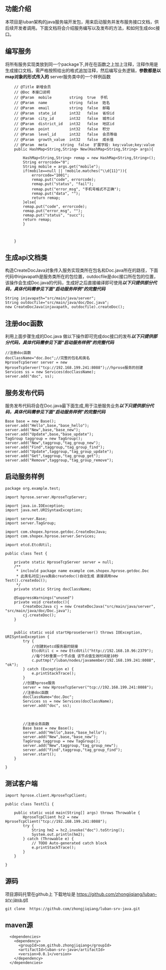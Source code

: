 ## 功能介绍
本项目是luban架构的java服务端开发包，用来启动服务并发布服务接口文档，供后续开发者调用。下面文档将会介绍服务编写以及发布的方法，和如何生成doc接口。


## 编写服务
将所有服务实现类放到同一个package下,并在在函数之上加上注释，注释作用是生成接口文档，需严格按照给出的格式追加注释，然后编写业务逻辑，**参数都是以map对象的形式传入的** server服务类中的一个样例函数
```
	// @Title 新增会员
	// @Doc 本接口说明
	// @Param  mobile        string  true  手机
	// @Param  name          string  false  姓名
	// @Param  email         string  false  邮箱
	// @Param  state_id      int32   false  省份id
	// @Param  city_id       int32   false  城市id
	// @Param  district_id   int32   false  地区id
	// @Param  point         int32   false  积分
	// @Param  level_id      int32   false  会员等级
	// @Param  growth_value  int32   false  成长值
	// @Param  meta      string  false  扩展字段: key:value;key:value
	public HashMap<String,String> New(HashMap<String,String> args){
		
		HashMap<String,String> remap = new HashMap<String,String>();
		String errorcode="0";
		String mobile = args.get("mobile");
		if(mobile==null || !mobile.matches("\\d{11}")){
			errorcode="1001";
			remap.put("code", errorcode);
			remap.put("status", "fail");
			remap.put("error_msg", "手机号格式不正确");
			remap.put("data", "");
			return remap;
		}else{
		remap.put("code", errorcode);
		remap.put("error_msg", "");
		remap.put("status", "succ");
		return remap;
		}
		

		
	}
```
## 生成api文档类
构造CreateDocJava对象传入服务实现类所在包名和Doc.java所在的路径，下面代码中injavapath是服务类所在的包位置，outdocfile是doc接口所在包的位置，该操作会生成Doc.java的代码，生成好之后直接编译即可使用***以下只提供部分代码，具体代码需参见下面“启动服务样例”的完整代码***
```
String injavapath="src/main/java/server";
String outdocfile="src/main/java/doc/Doc.java";
new CreateDocJava(injavapath, outdocfile).createDoc();

```

## 注册doc函数
利用上面步骤生成的Doc.java 做以下操作即可完成doc接口的发布***以下只提供部分代码，具体代码需参见下面“启动服务样例”的完整代码***
```
//注册doc函数
docClassName="doc.Doc";//完整的包名和类名
HproseTcpServer server = new HproseTcpServer("tcp://192.168.199.241:8088");//hprose服务的创建
Services ss = new Services(docClassName);
server.add("doc", ss);

```
## 服务发布代码
服务发布代码将会在Doc.java最下面生成,用于注册服务业务***以下只提供部分代码，具体代码需参见下面“启动服务样例”的完整代码***
```
Base base = new Base();
server.add("Hello",base,"base_hello");
server.add("New",base,"base_new");
server.add("Update",base,"base_update");
TagGroup taggroup = new TagGroup();
server.add("New",taggroup,"tag_group_new");
server.add("Find",taggroup,"tag_group_find");
server.add("Update",taggroup,"tag_group_update");
server.add("Get",taggroup,"tag_group_get");
server.add("Remove",taggroup,"tag_group_remove");
```
## 启动服务样例
```
package org.example.test;

import hprose.server.HproseTcpServer;

import java.io.IOException;
import java.net.URISyntaxException;

import server.Base;
import server.TagGroup;

import com.shopex.hprose.getdoc.CreateDocJava;
import com.shopex.hprose.server.Services;

import etcd.EtcdUtil;

public class Test {

	private static HproseTcpServer server = null;
    /**
     * inclould package name example com.shopex.hprose.getdoc.Doc
     * 此类名对应java类由createdoc()自动生成 直接调用new Test().createdoc();
     */
	private static String docClassName;
	
	@SuppressWarnings("unused")
	private void createdoc(){
		CreateDocJava cj = new CreateDocJava("src/main/java/server", "src/main/java/doc/Doc.java");
		cj.createDoc();
	}
	
	
	public static void startHproseServer() throws IOException, URISyntaxException {
		try {
			//创建到etcd服务器的链接
			EtcdUtil c = new EtcdUtil("http://192.168.10.96:2379");
			//每个5秒重置一个节点值 该节点值生效时间是10秒
			c.puttmp("/luban/nodes/javamember/192.168.199.241:8088", "ok");
		} catch (Exception e) {
			e.printStackTrace();
		} 
		//创建hprose服务
		server = new HproseTcpServer("tcp://192.168.199.241:8088");
		//注册doc函数
		docClassName="doc.Doc";
		Services ss = new Services(docClassName);
		server.add("doc", ss);
		
		
		
		//注册业务函数
		Base base = new Base();
		server.add("Hello",base,"base_hello");
		server.add("New",base,"base_new");
		TagGroup taggroup = new TagGroup();
		server.add("New",taggroup,"tag_group_new");
		server.add("Find",taggroup,"tag_group_find");
        server.start();
	}

}

```


## 测试客户端
```
import hprose.client.HproseTcpClient;

public class TestCli {
	
	public static void main(String[] args) throws Throwable {
		HproseTcpClient hc2 = new HproseTcpClient("tcp://192.168.199.241:8088");
		try {
			String hm2 = hc2.invoke("doc").toString();
			System.out.println(hm2);
		} catch (Throwable e) {
			// TODO Auto-generated catch block
			e.printStackTrace();
		}		
	}

}

```
## 源码
项目源码托管在github上 下载地址是 https://github.com/zhongjiqiang/luban-srv-java.git
```
git clone  https://github.com/zhongjiqiang/luban-srv-java.git
```

## maven源
```
  <dependencies>
    <dependency>
      <groupId>com.github.zhongjiqiang</groupId>
      <artifactId>luban-srv-java</artifactId>
      <version>0.0.1</version>
    </dependency>
  </dependencies>
```
